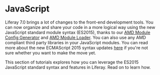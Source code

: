 # JavaScript [](id=javascript)

Liferay 7.0 brings a lot of changes to the front-end development tools. You can
now organize and share your code in a more logical way using the new JavaScript
standard module syntax (ES2015), thanks to our [AMD Module Config
Generator](https://github.com/liferay/lfr-module-config-generator) and [AMD Module Loader](https://github.com/liferay/lfr-amd-loader). You can also use any AMD compliant third party libraries in your JavaScript modules. You
can read more about the new ECMAScript 2015 syntax updates
[here](http://www.ecma-international.org/ecma-262/6.0/) if you're not sure
whether you want to make the move yet.

This section of tutorials explores how you can leverage the ES2015 JavaScript
standard syntax and features in Liferay. Read on to learn how. 
